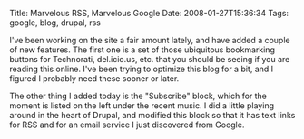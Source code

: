 Title: Marvelous RSS, Marvelous Google
Date: 2008-01-27T15:36:34
Tags: google, blog, drupal, rss


I've been working on the site a fair amount lately, and have added a couple of new features. The first one is a set of those ubiquitous bookmarking buttons for Technorati, del.icio.us, etc. that you should be seeing if you are reading this online. I've been trying to optimize this blog for a bit, and I figured I probably need these sooner or later.

The other thing I added today is the "Subscribe" block, which for the moment is listed on the left under the recent music. I did a little playing around in the heart of Drupal, and modified this block so that it has text links for RSS and for an email service I just discovered from Google.